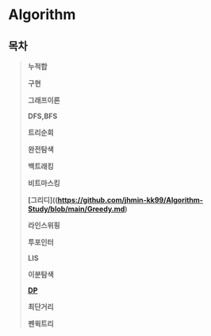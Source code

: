 # Algorithm
## 목차
> __누적합__   
>    
>__구현__   
>    
> __그래프이론__   
>    
> __DFS,BFS__   
>    
> __트리순회__   
>    
> __완전탐색__      
>    
> __백트래킹__   
>       
> __비트마스킹__   
>       
> __[그리디]((https://github.com/jhmin-kk99/Algorithm-Study/blob/main/Greedy.md)__   
>       
> __라인스위핑__   
>    
> __투포인터__   
>    
> __LIS__   
>    
> __이분탐색__   
>    
> __[DP](https://github.com/jhmin-kk99/Algorithm-Study/blob/main/DP.md)__   
>    
> __최단거리__   
>    
> __펜윅트리__   
>    
